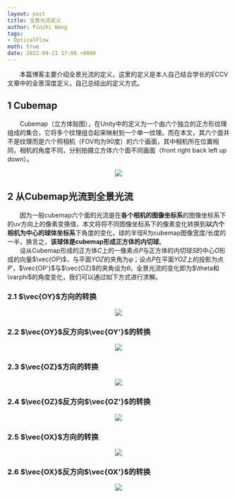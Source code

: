 ```yaml
---
layout: post
title: 全景光流定义
author: Pinzhi Wang
tags:
- OpticalFlow
math: true
date: 2022-09-21 17:00 +0800
---
```


&emsp;&emsp;本篇博客主要介绍全景光流的定义，这里的定义是本人自己结合学长的ECCV文章中的全景深度定义，自己总结出的定义方式。

## 1 Cubemap
&emsp;&emsp;Cubemap（立方体贴图），在Unity中的定义为一个由六个独立的正方形纹理组成的集合，它将多个纹理组合起来映射到一个单一纹理。而在本文，其六个面并不是纹理而是六个照相机（FOV均为90度）的六个画面，其中相机所在位置相同，相机的角度不同，分别拍摄立方体六个面不同画面（front right back left up down）。
<div  align="center">
  <img src="{{site.url}}/assets/cubemap.png">
</div>

## 2 从Cubemap光流到全景光流
&emsp;&emsp;因为一般cubemap六个面的光流是在**各个相机的图像坐标系**的图像坐标系下的uv方向上的像素变换值，本文将将不同图像坐标系下的像素变化转换到**以六个相机为中心的球体坐标系**下角度的变化，球的半径R为cubemap图像宽度/长度的一半，换言之，**该球体是cubemap形成正方体的内切球**。<br>
&emsp;&emsp;设从Cubemap形成的正方体$C$上的一像素点$P$与正方体的内切球$S$的中心$O$形成的向量$\vec{OP}$，与平面$YOZ$的夹角为$\varphi$；设点$P$在平面$YOZ$上的投影为点$P'$，$\vec{OP'}$与$\vec{OZ}$的夹角设为$\theta$。全景光流的变化即为$\theta和\varphi$的角度变化，我们可以通过如下方式进行求解。<br>

### 2.1 $\vec{OY}$方向的转换
<div  align="center">
  <img src="{{site.url}}/assets/panoramic_optical_flow/trans_OY.jpg">
</div>

### 2.2 $\vec{OY}$反方向$\vec{OY'}$的转换
<div  align="center">
  <img src="{{site.url}}/assets/panoramic_optical_flow/trans_OY'.jpg">
</div>

### 2.3 $\vec{OZ}$方向的转换
<div  align="center">
  <img src="{{site.url}}/assets/panoramic_optical_flow/trans_OZ.jpg">
</div>

### 2.4 $\vec{OZ}$反方向$\vec{OZ'}$的转换
<div  align="center">
  <img src="{{site.url}}/assets/panoramic_optical_flow/trans_OZ'.jpg">
</div>

### 2.5 $\vec{OX}$方向的转换
<div  align="center">
  <img src="{{site.url}}/assets/panoramic_optical_flow/trans_OX.jpg">
</div>

### 2.6 $\vec{OX}$反方向$\vec{OX'}$的转换
<div  align="center">
  <img src="{{site.url}}/assets/panoramic_optical_flow/trans_OX'.jpg">
</div>
